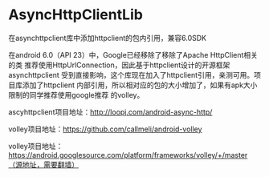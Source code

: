 # AsyncHttpClientLib
在asynchttpclient库中添加httpclient的包内引用，兼容6.0SDK

在android 6.0（API 23）中，Google已经移除了移除了Apache HttpClient相关的类
推荐使用HttpUrlConnection，因此基于httpclient设计的开源框架asynchttpclient
受到直接影响，这个库现在加入了httpclient引用，亲测可用。项目库添加了httpclient
内部引用，所以相对应的包的大小增加了，如果有apk大小限制的同学推荐使用google推荐
的volley。

ascyhttpclient项目地址：http://loopj.com/android-async-http/

volley项目地址：https://github.com/callmeli/android-volley

volley项目地址：https://android.googlesource.com/platform/frameworks/volley/+/master（源地址，需要翻墙）
